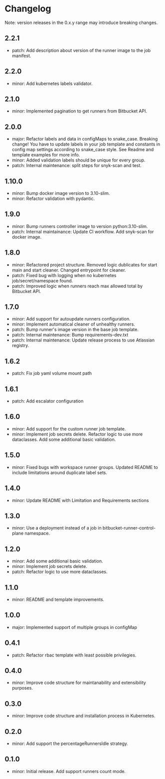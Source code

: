 # Changelog
Note: version releases in the 0.x.y range may introduce breaking changes.

## 2.2.1

- patch: Add description about version of the runner image to the job manifest.

## 2.2.0

- minor: Add kubernetes labels validator.

## 2.1.0

- minor: Implemented pagination to get runners from Bitbucket API.

## 2.0.0

- major: Refactor labels and data in configMaps to snake_case. Breaking change! You have to update labels in your job template and constants in config map settings according to snake_case style. See Readme and template examples for more info.
- minor: Added validation labels should be unique for every group.
- patch: Internal maintenance: split steps for snyk-scan and test.

## 1.10.0

- minor: Bump docker image version to 3.10-slim.
- minor: Refactor validation with pydantic.

## 1.9.0

- minor: Bump runners controller image to version python:3.10-slim.
- patch: Internal maintainance: Update CI workflow. Add snyk-scan for docker image.

## 1.8.0

- minor: Refactored project structure. Removed logic dublicates for start main and start cleaner. Changed entrypoint for cleaner.
- patch: Fixed bug with logging when no kubernetes job/secret/namespace found.
- patch: Improved logic when runners reach max allowed total by Bitbucket API.

## 1.7.0

- minor: Add support for autoupdate runners configuration.
- minor: Implement automatical cleaner of unhealthy runners.
- patch: Bump runner's image version in the base job template.
- patch: Internal maintenance: Bump requirements-dev.txt
- patch: Internal maintenance: Update release process to use Atlassian registry.

## 1.6.2

- patch: Fix job yaml volume mount path

## 1.6.1

- patch: Add escalator configuration

## 1.6.0

- minor: Add support for the custom runner job template.
- minor: Implement job secrets delete. Refactor logic to use more dataclasses. Add some additional basic validation.

## 1.5.0

- minor: Fixed bugs with workspace runner groups. Updated README to include limitations around duplicate label sets.

## 1.4.0

- minor: Update README with Limitation and Requirements sections

## 1.3.0

- minor: Use a deployment instead of a job in bitbucket-runner-control-plane namespace.

## 1.2.0

- minor: Add some additional basic validation.
- minor: Implement job secrets delete.
- patch: Refactor logic to use more dataclasses.

## 1.1.0

- minor: README and template improvements.

## 1.0.0

- major: Implemented support of multiple groups in configMap

## 0.4.1

- patch: Refactor rbac template with least possible privilegies.

## 0.4.0

- minor: Improve code structure for maintanability and extensibility purposes.

## 0.3.0

- minor: Improve code structure and installation process in Kubernetes.

## 0.2.0

- minor: Add support the percentageRunnersIdle strategy.

## 0.1.0

- minor: Initial release. Add support runners count mode.
